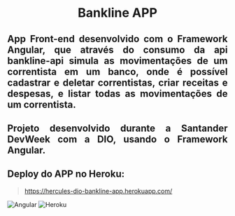 <h1 align="center"> Bankline APP </h1> 

<h2 align="justify">App Front-end desenvolvido com o Framework Angular, que através do consumo da api bankline-api simula as movimentações de um correntista em um banco, onde é possível cadastrar e deletar correntistas, criar receitas e despesas, e listar todas as movimentações de um correntista.</h2>

<h2 align="justify"> Projeto desenvolvido durante a Santander DevWeek com a DIO, usando o Framework Angular. </h2>

## Deploy do APP no Heroku:

> https://hercules-dio-bankline-app.herokuapp.com/

![Angular](https://img.shields.io/badge/angular-%23DD0031.svg?style=for-the-badge&logo=angular&logoColor=white)
![Heroku](https://img.shields.io/badge/heroku-%23430098.svg?style=for-the-badge&logo=heroku&logoColor=white)

